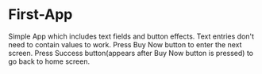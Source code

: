 # First-App
Simple App which includes text fields and button effects.
Text entries don't need to contain values to work.
Press Buy Now button to enter the next screen.
Press Success button(appears after Buy Now button is pressed) to go back to home screen.
